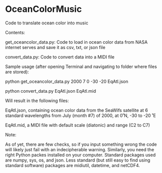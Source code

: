 # OceanColorMusic
Code to translate ocean color into music

Contents:

get_oceancolor_data.py: Code to load in ocean color data from NASA internet serves and save it as csv, txt, or json file

convert_data.py: Code to convert data into a MIDI file

Sample usage (after opening Terminal and navigating to folder where files are stored):

  python get_oceancolor_data.py 2000 7 0 -30 -20 EqAtl.json
  
  python convert_data.py EqAtl.json EqAtl.mid
  
Will result in the following files:

  EqAtl.json, containing ocean color data from the SeaWifs satellite at 6 standard wavelengths from July (month #7) of 2000, at 0˚N, -30 to -20 ˚E
  
  EqAtl.mid, a MIDI file with default scale (diatonic) and range (C2 to C7)
  
  
Note:

As of yet, there are few checks, so if you input something wrong the code will likely just fail with an indecipherable warning. Similarly, you need the right Python packes installed on your computer. Standard packages used are numpy, sys, os, and json. Less standard (but still easy to find using standard software) packages are midiutil, datetime, and netCDF4.
